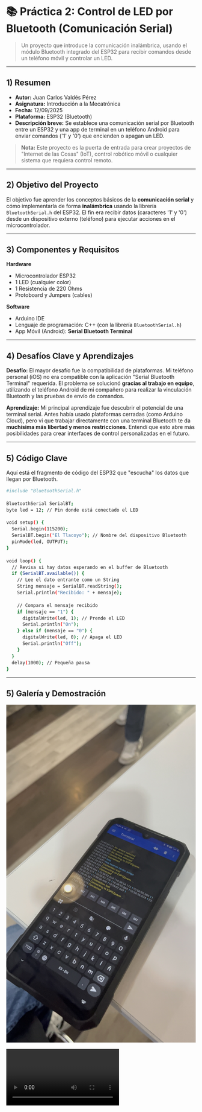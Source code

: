 # 📚 Práctica 2: Control de LED por Bluetooth (Comunicación Serial)

> Un proyecto que introduce la comunicación inalámbrica, usando el módulo Bluetooth integrado del ESP32 para recibir comandos desde un teléfono móvil y controlar un LED.

---

## 1) Resumen

- **Autor:** Juan Carlos Valdés Pérez
- **Asignatura:** Introducción a la Mecatrónica
- **Fecha:** 12/09/2025
- **Plataforma:** ESP32 (Bluetooth)
- **Descripción breve:** Se establece una comunicación serial por Bluetooth entre un ESP32 y una app de terminal en un teléfono Android para enviar comandos ('1' y '0') que encienden o apagan un LED.

> **Nota:** Este proyecto es la puerta de entrada para crear proyectos de "Internet de las Cosas" (IoT), control robótico móvil o cualquier sistema que requiera control remoto.

---

## 2) Objetivo del Proyecto

El objetivo fue aprender los conceptos básicos de la **comunicación serial** y cómo implementarla de forma **inalámbrica** usando la librería `BluetoothSerial.h` del ESP32. El fin era recibir datos (caracteres '1' y '0') desde un dispositivo externo (teléfono) para ejecutar acciones en el microcontrolador.

---

## 3) Componentes y Requisitos

**Hardware**
- Microcontrolador ESP32
- 1 LED (cualquier color)
- 1 Resistencia de 220 Ohms
- Protoboard y Jumpers (cables)

**Software**
- Arduino IDE
- Lenguaje de programación: C++ (con la librería `BluetoothSerial.h`)
- App Móvil (Android): **Serial Bluetooth Terminal**

---

## 4) Desafíos Clave y Aprendizajes

**Desafío:**
El mayor desafío fue la compatibilidad de plataformas. Mi teléfono personal (iOS) no era compatible con la aplicación "Serial Bluetooth Terminal" requerida. El problema se solucionó **gracias al trabajo en equipo**, utilizando el teléfono Android de mi compañero para realizar la vinculación Bluetooth y las pruebas de envío de comandos.

**Aprendizaje:**
Mi principal aprendizaje fue descubrir el potencial de una terminal serial. Antes había usado plataformas cerradas (como Arduino Cloud), pero vi que trabajar directamente con una terminal Bluetooth te da **muchísima más libertad y menos restricciones**. Entendí que esto abre más posibilidades para crear interfaces de control personalizadas en el futuro.

---

## 5) Código Clave

Aquí está el fragmento de código del ESP32 que "escucha" los datos que llegan por Bluetooth.

```bash
#include "BluetoothSerial.h"

BluetoothSerial SerialBT;
byte led = 12; // Pin donde está conectado el LED

void setup() {
  Serial.begin(115200);
  SerialBT.begin("El Tlacoyo"); // Nombre del dispositivo Bluetooth
  pinMode(led, OUTPUT);
}

void loop() {
  // Revisa si hay datos esperando en el buffer de Bluetooth
  if (SerialBT.available()) {
    // Lee el dato entrante como un String
    String mensaje = SerialBT.readString();
    Serial.println("Recibido: " + mensaje);

    // Compara el mensaje recibido
    if (mensaje == "1") {
      digitalWrite(led, 1); // Prende el LED
      Serial.println("On");
    } else if (mensaje == "0") {
      digitalWrite(led, 0); // Apaga el LED
      Serial.println("Off");
    }
  }
  delay(1000); // Pequeña pausa
}

```
---
## 5) Galería y Demostración

![BT-Terminal en el teléfono](recursos/imgs/BT-Terminal.jpeg)    

<video controls>
  <source src="docs/recursos/imgs/BT-Terminal.mp4" type="video/mp4">
</video>
